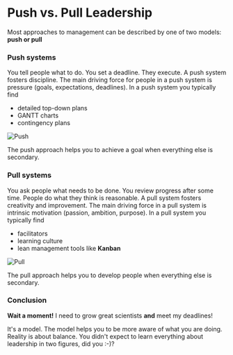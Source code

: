 
# Push vs. Pull Leadership

Most approaches to management can be described by one of two models: **push or pull**

### Push systems

You tell people what to do. You set a deadline. They execute. A push system fosters discipline. The main driving force for people in a push system is pressure (goals, expectations, deadlines). In a push system you typically find 

* detailed top-down plans
* GANTT charts
* contingency plans

![Push](images/push.png)

The push approach helps you to achieve a goal when everything else is secondary.

### Pull systems

You ask people what needs to be done. You review progress after some time. People do what they think is reasonable. A pull system fosters creativity and improvement. The main driving force in a pull system is intrinsic motivation (passion, ambition, purpose). In a pull system you typically find

* facilitators
* learning culture
* lean management tools like **Kanban**

![Pull](images/pull.png)

The pull approach helps you to develop people when everything else is secondary.

### Conclusion
**Wait a moment!** I need to grow great scientists **and** meet my deadlines! 

It's a model. The model helps you to be more aware of what you are doing. Reality is about balance. You didn't expect to learn everything about leadership in two figures, did you :-)?

